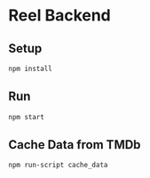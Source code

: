 # Reel Backend

## Setup
```sh
npm install
```

## Run
```sh
npm start
```

## Cache Data from TMDb
```sh
npm run-script cache_data
```
